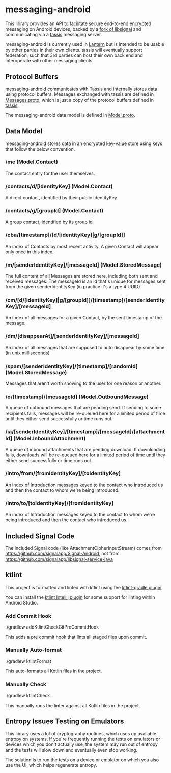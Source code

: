 # messaging-android
This library provides an API to facilitate secure end-to-end encrypted messaging on Android devices,
backed by a [fork of libsignal](https://github.com/getlantern/libsignal-protocol-java/) and
communicating via a [tassis](https://github.com/getlantern/tassis) messaging server.

messaging-android is currently used in [Lantern](https://lantern.io/) but is intended to be usable
by other parties in their own clients. tassis will eventually support federation, such that 3rd
parties can host their own back end and interoperate with other messaging clients.

## Protocol Buffers
messaging-android communicates with Tassis and internally stores data using protocol buffers.
Messages exchanged with tassis are defined in [Messages.proto](messaging/src/main/protos/Messages.proto),
which is just a copy of the protocol buffers defined in [tassis](https://github.com/getlantern/tassis/blob/main/model/Messages.proto).

The messaging-android data model is defined in [Model.proto](messaging/src/main/protos/Model.proto).

## Data Model
messaging-android stores data in an [encrypted key-value store](https://github.com/getlantern/db-android/)
using keys that follow the below convention.

### /me (Model.Contact)
The contact entry for the user themselves.

### /contacts/d/[identityKey] (Model.Contact)
A direct contact, identified by their public IdentityKey

### /contacts/g/[groupId] (Model.Contact)
A group contact, identified by its group id

### /cba/[timestamp]/[d/[identityKey]|g/[groupId]]
An index of Contacts by most recent activity. A given Contact will appear only once in this index.

### /m/[senderIdentityKey]/[messageId] (Model.StoredMessage)
The full content of all Messages are stored here, including both sent and received messages.
The messageId is an id that's unique for messages sent from the given senderIdentityKey (in practice
it's a type 4 UUID).

### /cm/[d/[identityKey]|g/[groupId]]/[timestamp]/[senderIdentityKey]/[messageId]
An index of all messages for a given Contact, by the sent timestamp of the message.

### /dm/[disappearAt]/[senderIdentityKey]/[messageId]
An index of all messages that are supposed to auto disappear by some time (in unix milliseconds)

### /spam/[senderIdentityKey]/[timestamp]/[randomId] (Model.StoredMessage)
Messages that aren't worth showing to the user for one reason or another.

### /o/[timestamp]/[messageId] (Model.OutboundMessage)
A queue of outbound messages that are pending send. If sending to some recipients fails, messages
will be re-queued here for a limited period of time until they either send successfully or time
runs out.

### /ia/[senderIdentityKey]/[timestamp]/[messageId]/[attachmentId] (Model.InboundAttachment)
A queue of inbound attachments that are pending download. If downloading fails, downloads will be
re-queued here for a limited period of time until they either send successfully or time runs out.

### /intro/from/[fromIdentityKey]/[toIdentityKey]
An index of Introduction messages keyed to the contact who introduced us and then the contact to
whom we're being introduced.

### /intro/to/[toIdentityKey]/[fromIdentityKey]
An index of Introduction messages keyed to the contact to whom we're being introduced and then the
contact who introduced us.

## Included Signal Code
The included Signal code (like AttachmentCipherInputStream) comes from https://github.com/signalapp/Signal-Android, not from https://github.com/signalapp/libsignal-service-java

## ktlint
This project is formatted and linted with ktlint using the [ktlint-gradle plugin](https://github.com/JLLeitschuh/ktlint-gradle).

You can install the [ktlint Intellij plugin](https://plugins.jetbrains.com/plugin/15057-ktlint-unofficial-)
for some support for linting within Android Studio.

### Add Commit Hook
./gradlew addKtlintCheckGitPreCommitHook

This adds a pre commit hook that lints all staged files upon commit.

### Manually Auto-format
./gradlew ktlintFormat

This auto-formats all Kotlin files in the project.

### Manually Check
./gradlew ktlintCheck

This manually runs the linter against all Kotlin files in the project.

## Entropy Issues Testing on Emulators
This library uses a lot of cryptography routines, which uses up available entropy on systems.
If you're frequently running the tests on emulators or devices which you don't actually use, the
system may run out of entropy and the tests will slow down and eventually even stop working.

The solution is to run the tests on a device or emulator on which you also use the UI, which helps
regenerate entropy.